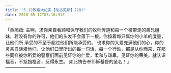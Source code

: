 ```yaml
---
title: "5.12教案大纪实【动态更新】(28)"
date: 2018-05-12T03:16:31Z
---
```


「黄琬茹: 主啊，求你亲自看顾和保守我们的牧师传道和每一个被带走的弟兄姐妹，若没有你的许可，他们的头发不会落下一根。你按着每只属你的小羊的度量，让他们所
承受的不至于超过他们所能承受的。
也求你的大爱充满他们的心，你的灵亲自浇灌他们，让他们口里所出的每一句话，每一个行动，都是从你而来，在那些同样被你所爱的警察们面前见证你的仁爱，柔和与谦卑，见证你的荣美，就认识福音，不抵挡福音，反得永生。
如此祷告奉耶稣基督的圣名！」
—————————
